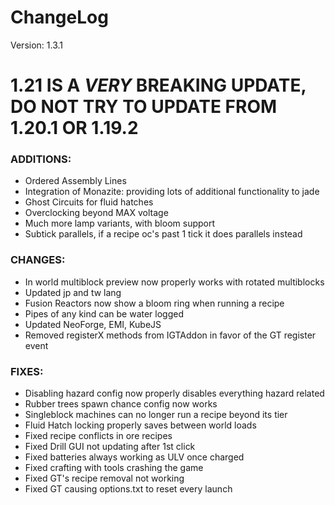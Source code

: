 # ChangeLog

Version: 1.3.1

# **1.21 IS A *VERY* BREAKING UPDATE, DO NOT TRY TO UPDATE FROM 1.20.1 OR 1.19.2**

### ADDITIONS:
- Ordered Assembly Lines
- Integration of Monazite: providing lots of additional functionality to jade
- Ghost Circuits for fluid hatches
- Overclocking beyond MAX voltage
- Much more lamp variants, with bloom support
- Subtick parallels, if a recipe oc's past 1 tick it does parallels instead

### CHANGES:
- In world multiblock preview now properly works with rotated multiblocks
- Updated jp and tw lang
- Fusion Reactors now show a bloom ring when running a recipe
- Pipes of any kind can be water logged
- Updated NeoForge, EMI, KubeJS
- Removed registerX methods from IGTAddon in favor of the GT register event

### FIXES:
- Disabling hazard config now properly disables everything hazard related
- Rubber trees spawn chance config now works
- Singleblock machines can no longer run a recipe beyond its tier
- Fluid Hatch locking properly saves between world loads
- Fixed recipe conflicts in ore recipes
- Fixed Drill GUI not updating after 1st click
- Fixed batteries always working as ULV once charged
- Fixed crafting with tools crashing the game
- Fixed GT's recipe removal not working
- Fixed GT causing options.txt to reset every launch
